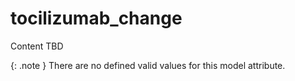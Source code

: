 # tocilizumab_change
Content TBD


{: .note }
There are no defined valid values for this model attribute.
